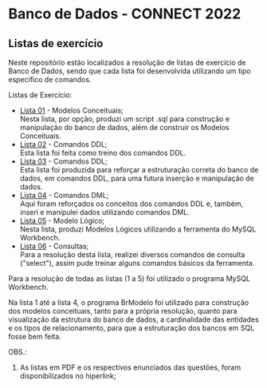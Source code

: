 # Banco de Dados - CONNECT 2022
## Listas de exercício
<p>
Neste repositório estão localizados a resolução de listas de exercício de Banco de Dados, sendo que cada lista foi desenvolvida utilizando um tipo específico de comandos.
</p>
<p>
Listas de Exercício:
</p>
<ul>
<li><a href="https://drive.google.com/file/d/1C9lu81A9jmg7FEPLrFB8uP5RmGWX5FsS/view?usp=sharing">Lista 01</a> - Modelos Conceituais;</li>
Nesta lista, por opção, produzi um script .sql para construção e manipulação do banco de dados, além de construir os Modelos Conceituais.
<li><a href="https://drive.google.com/file/d/1-voEI1LhDzULGhcEeTMNakL-aLd_Fu1-/view?usp=sharing">Lista 02</a> - Comandos DDL;</li>
Esta lista foi feita como treino dos comandos DDL.
<li><a href="https://drive.google.com/file/d/1ycbY2aU0UQf9PDdXrWn8bLSGvyPzD5Bd/view?usp=sharing">Lista 03</a> - Comandos DDL;</li>
Esta lista foi produzida para reforçar a estruturação correta do banco de dados, em comandos DDL, para uma futura inserção e manipulação de dados.
<li><a href="https://drive.google.com/file/d/1fvYi7BOnDBhSIJAu6ZinGyN-A671816G/view?usp=sharing">Lista 04</a> - Comandos DML;</li>
Aqui foram reforçados os conceitos dos comandos DDL e, também, inseri e manipulei dados utilizando comandos DML.
<li><a href="https://drive.google.com/file/d/1fvYi7BOnDBhSIJAu6ZinGyN-A671816G/view?usp=sharing">Lista 05</a> - Modelo Lógico;</li>
Nesta lista, produzi Modelos Lógicos utilizando a ferramenta do MySQL Workbench.
<li><a href="https://drive.google.com/file/d/1tzLAPmpQ09YvqLpUmEr_6DRZR2E2kYPP/view?usp=sharing">Lista 06</a> - Consultas;</li>
Para a resolução desta lista, realizei diversos comandos de consulta ("select"), assim pude treinar alguns comandos básicos da ferramenta.
</ul>
<p>
Para a resolução de todas as listas (1 a 5) foi utilizado o programa MySQL Workbench.
</p>
<p>
Na lista 1 até a lista 4, o programa BrModelo foi utilizado para construção dos modelos conceituais, tanto para a própria resolução, quanto para visualização da estrutura do banco de dados, a cardinalidade das entidades e os tipos de relacionamento, para que a estruturação dos bancos em SQL fosse bem feita.
</p>
<p>
OBS.: 
<ol>
<li>As listas em PDF e os respectivos enunciados das questões, foram disponibilizados no hiperlink;</li>
</ol>
</p>
